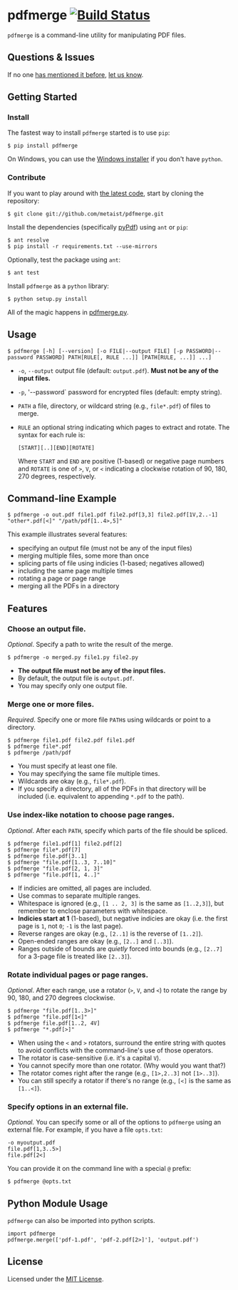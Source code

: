 # pdfmerge [![Build Status][ci-image]][ci-status]
`pdfmerge` is a command-line utility for manipulating PDF files.

## Questions & Issues
If no one [has mentioned it before][gh-issues-all], [let us know][gh-issues].

## Getting Started
### Install
The fastest way to install `pdfmerge` started is to use `pip`:

    $ pip install pdfmerge

On Windows, you can use the [Windows installer][gh-setup] if you don't
have `python`.

### Contribute
If you want to play around with [the latest code][gh-code], start by cloning
the repository:

    $ git clone git://github.com/metaist/pdfmerge.git

Install the dependencies (specifically [pyPdf][pypdf]) using `ant` or `pip`:

    $ ant resolve
    $ pip install -r requirements.txt --use-mirrors

Optionally, test the package using `ant`:

    $ ant test

Install `pdfmerge` as a `python` library:

    $ python setup.py install

All of the magic happens in [pdfmerge.py][gh-pdfmerge].

## Usage

    $ pdfmerge [-h] [--version] [-o FILE|--output FILE] [-p PASSWORD|--password PASSWORD] PATH[RULE[, RULE ...]] [PATH[RULE, ...]] ...]

  * `-o`, `--output` output file (default: `output.pdf`).
    **Must not be any of the input files.**
  * `-p`, '--password` password for encrypted files (default: empty string).
  * `PATH` a file, directory, or wildcard string (e.g., `file*.pdf`) of files
    to merge.
  * `RULE` an optional string indicating which pages to extract and rotate.
    The syntax for each rule is:

        [START][..][END][ROTATE]

    Where `START` and `END` are positive (1-based) or negative page numbers and
    `ROTATE` is one of `>`, `V`, or `<` indicating a clockwise rotation of
    90, 180, 270 degrees, respectively.

## Command-line Example

    $ pdfmerge -o out.pdf file1.pdf file2.pdf[3,3] file2.pdf[1V,2..-1] "other*.pdf[<]" "/path/pdf[1..4>,5]"

This example illustrates several features:
  * specifying an output file (must not be any of the input files)
  * merging multiple files, some more than once
  * splicing parts of file using indicies (1-based; negatives allowed)
  * including the same page multiple times
  * rotating a page or page range
  * merging all the PDFs in a directory

## Features
### Choose an output file.
_Optional_. Specify a path to write the result of the merge.

    $ pdfmerge -o merged.py file1.py file2.py

  * **The output file must not be any of the input files.**
  * By default, the output file is `output.pdf`.
  * You may specify only one output file.

### Merge one or more files.
_Required_. Specify one or more file `PATH`s using wildcards or point to a
directory.

    $ pdfmerge file1.pdf file2.pdf file1.pdf
    $ pdfmerge file*.pdf
    $ pdfmerge /path/pdf

  * You must specify at least one file.
  * You may specifying the same file multiple times.
  * Wildcards are okay (e.g., `file*.pdf`).
  * If you specify a directory, all of the PDFs in that directory will be
    included (i.e. equivalent to appending `*.pdf` to the path).

### Use index-like notation to choose page ranges.
_Optional_. After each `PATH`, specify which parts of the file should be
spliced.

    $ pdfmerge file1.pdf[1] file2.pdf[2]
    $ pdfmerge file*.pdf[7]
    $ pdfmerge file.pdf[3..1]
    $ pdfmerge "file.pdf[1..3, 7..10]"
    $ pdfmerge "file.pdf[2, 1, 3]"
    $ pdfmerge "file.pdf[1, 4..]"

  * If indicies are omitted, all pages are included.
  * Use commas to separate multiple ranges.
  * Whitespace is ignored (e.g., `[1 .. 2, 3]` is the same as `[1..2,3]`), but
    remember to enclose parameters with whitespace.
  * **Indicies start at 1** (1-based), but negative indicies are okay
    (i.e. the first page is `1`, not `0`; `-1` is the last page).
  * Reverse ranges are okay (e.g., `[2..1]` is the reverse of `[1..2]`).
  * Open-ended ranges are okay (e.g., `[2..]` and `[..3]`).
  * Ranges outside of bounds are _quietly_ forced into bounds
    (e.g., `[2..7]` for a 3-page file is treated like `[2..3]`).

### Rotate individual pages or page ranges.
_Optional_. After each range, use a rotator (`>`, `V`, and `<`) to
rotate the range by 90, 180, and 270 degrees clockwise.

    $ pdfmerge "file.pdf[1..3>]"
    $ pdfmerge "file.pdf[1<]"
    $ pdfmerge file.pdf[1..2, 4V]
    $ pdfmerge "*.pdf[>]"

  * When using the `<` and `>` rotators, surround the entire string
    with quotes to avoid conflicts with the command-line's use of
    those operators.
  * The rotator is case-sensitive (i.e. it's a capital `V`).
  * You cannot specify more than one rotator. (Why would you want that?)
  * The rotator comes right after the range (e.g., `[1>,2..3]` not `[1>..3]`).
  * You can still specify a rotator if there's no range (e.g., `[<]` is the
    same as `[1..<]`).

### Specify options in an external file.
_Optional._ You can specify some or all of the options to `pdfmerge` using an
external file. For example, if you have a file `opts.txt`:

    -o myoutput.pdf
    file.pdf[1,3..5>]
    file.pdf[2<]

You can provide it on the command line with a special `@` prefix:

    $ pdfmerge @opts.txt

## Python Module Usage
`pdfmerge` can also be imported into python scripts.

    import pdfmerge
    pdfmerge.merge(['pdf-1.pdf', 'pdf-2.pdf[2>]'], 'output.pdf')

## License
Licensed under the [MIT License][osi-mit].

[ci-image]: https://travis-ci.org/metaist/pdfmerge.png?branch=master
[ci-status]: http://travis-ci.org/metaist/pdfmerge
[gh-code]: https://github.com/metaist/pdfmerge/zipball/master
[gh-issues]: https://github.com/metaist/pdfmerge/issues
[gh-issues-all]: https://github.com/metaist/pdfmerge/issues/search?q=
[gh-pdfmerge]: https://github.com/metaist/pdfmerge/blob/master/pdfmerge.py
[gh-setup]: https://github.com/metaist/pdfmerge/blob/master/releases/pdfmerge-latest-setup.exe
[osi-mit]: http://opensource.org/licenses/MIT
[pypdf]: https://pypi.python.org/pypi/pyPdf
